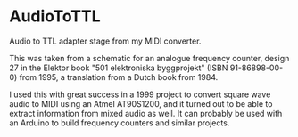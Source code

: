 # AudioToTTL
Audio to TTL adapter stage from my MIDI converter.

This was taken from a schematic for an analogue frequency counter, design 27 in the Elektor book "501 elektroniska byggprojekt" (ISBN 91-86898-00-0) from 1995, a translation from a Dutch book from 1984.

I used this with great success in a 1999 project to convert square wave audio to MIDI using an Atmel AT90S1200, and it turned out to be able to extract information from mixed audio as well. It can probably be used with an Arduino to build frequency counters and similar projects.

